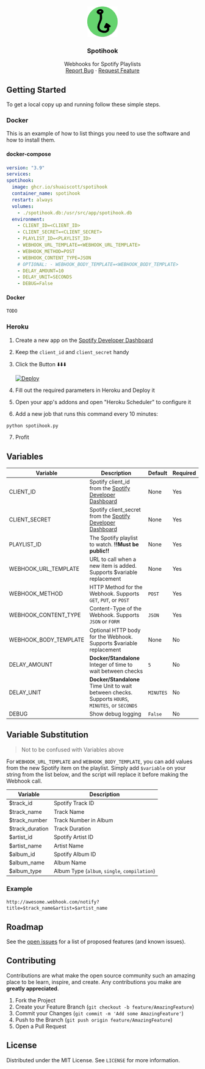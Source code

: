<!-- PROJECT LOGO -->
<br />
<p align="center">
  <a href="https://github.com/shuaiscott/spotihook">
    <img src="https://raw.githubusercontent.com/shuaiscott/spotihook/heroku/spotihook.svg" alt="Logo" width="80" height="80">
  </a>

  <h3 align="center">Spotihook</h3>

  <p align="center">
    Webhooks for Spotify Playlists
    <br />
    <a href="https://github.com/shuaiscott/spotihook/issues">Report Bug</a>
    ·
    <a href="https://github.com/shuaiscott/spotihook/issues">Request Feature</a>
  </p>
</p>




<!-- GETTING STARTED -->
## Getting Started

To get a local copy up and running follow these simple steps.

### Docker

This is an example of how to list things you need to use the software and how to install them.
#### docker-compose
  ```yaml
version: "3.9"
services:
  spotihook:
    image: ghcr.io/shuaiscott/spotihook
    container_name: spotihook
    restart: always
    volumes:
      - ./spotihook.db:/usr/src/app/spotihook.db
    environment:
      - CLIENT_ID=<CLIENT_ID>
      - CLIENT_SECRET=<CLIENT_SECRET>
      - PLAYLIST_ID=<PLAYLIST_ID>
      - WEBHOOK_URL_TEMPLATE=<WEBHOOK_URL_TEMPLATE>
      - WEBHOOK_METHOD=POST
      - WEBHOOK_CONTENT_TYPE=JSON
      # OPTIONAL: - WEBHOOK_BODY_TEMPLATE=<WEBHOOK_BODY_TEMPLATE>
      - DELAY_AMOUNT=10
      - DELAY_UNIT=SECONDS
      - DEBUG=False
  ```
  
  #### Docker
  ```sh
TODO
  ```

### Heroku

1. Create a new app on the [Spotify Developer Dashboard](https://developer.spotify.com/dashboard/applications)
2. Keep the `client_id` and `client_secret` handy
3. Click the Button ⬇️⬇️⬇️

   [![Deploy](https://www.herokucdn.com/deploy/button.svg)](https://heroku.com/deploy?template=https://github.com/shuaiscott/spotihook/tree/heroku)

4. Fill out the required parameters in Heroku and Deploy it
5. Open your app's addons and open "Heroku Scheduler" to configure it
6. Add a new job that runs this command every 10 minutes:
```sh
python spotihook.py
```
7. Profit



<!-- VARIABLES -->
## Variables

| Variable | Description | Default | Required|
|----------|-------------|---------|---------|
|CLIENT_ID|Spotify client_id from the [Spotify Developer Dashboard](https://developer.spotify.com/dashboard/applications)|None|Yes|
|CLIENT_SECRET|Spotify client_secret from the [Spotify Developer Dashboard](https://developer.spotify.com/dashboard/applications)|None|Yes|
|PLAYLIST_ID|The Spotify playlist to watch. **!!Must be public!!**|None|Yes|
|WEBHOOK_URL_TEMPLATE|URL to call when a new item is added. Supports $variable replacement|None|Yes|
|WEBHOOK_METHOD|HTTP Method for the Webhook. Supports `GET`, `PUT`, or `POST`|`POST`|Yes|
|WEBHOOK_CONTENT_TYPE|Content-Type of the Webhook. Supports `JSON` or `FORM`|`JSON`|Yes|
|WEBHOOK_BODY_TEMPLATE|Optional HTTP body for the Webhook. Supports $variable replacement|None|No|
|DELAY_AMOUNT|**Docker/Standalone** Integer of time to wait between checks|`5`|No|
|DELAY_UNIT|**Docker/Standalone** Time Unit to wait between checks. Supports `HOURS`, `MINUTES`, or `SECONDS`|`MINUTES`|No|
|DEBUG|Show debug logging|`False`|No|




<!-- VARIABLE SUBSTITUTION -->
## Variable Substitution
> Not to be confused with Variables above

For `WEBHOOK_URL_TEMPLATE` and `WEBHOOK_BODY_TEMPLATE`, you can add values from the new Spotify item on the playlist. 
Simply add `$variable` on your string from the list below, and the script will replace it before making the Webhook call.

|Variable|Description|
|--------|-----------|
|$track_id|Spotify Track ID|
|$track_name|Track Name|
|$track_number|Track Number in Album|
|$track_duration|Track Duration|
|$artist_id|Spotify Artist ID|
|$artist_name|Artist Name|
|$album_id|Spotify Album ID|
|$album_name|Album Name|
|$album_type|Album Type (`album`, `single`, `compilation`)

### Example
```
http://awesome.webhook.com/notify?title=$track_name&artist=$artist_name
```

<!-- ROADMAP -->
## Roadmap

See the [open issues](https://github.com/github_username/repo_name/issues) for a list of proposed features (and known issues).



<!-- CONTRIBUTING -->
## Contributing

Contributions are what make the open source community such an amazing place to be learn, inspire, and create. Any contributions you make are **greatly appreciated**.

1. Fork the Project
2. Create your Feature Branch (`git checkout -b feature/AmazingFeature`)
3. Commit your Changes (`git commit -m 'Add some AmazingFeature'`)
4. Push to the Branch (`git push origin feature/AmazingFeature`)
5. Open a Pull Request



<!-- LICENSE -->
## License

Distributed under the MIT License. See `LICENSE` for more information.

